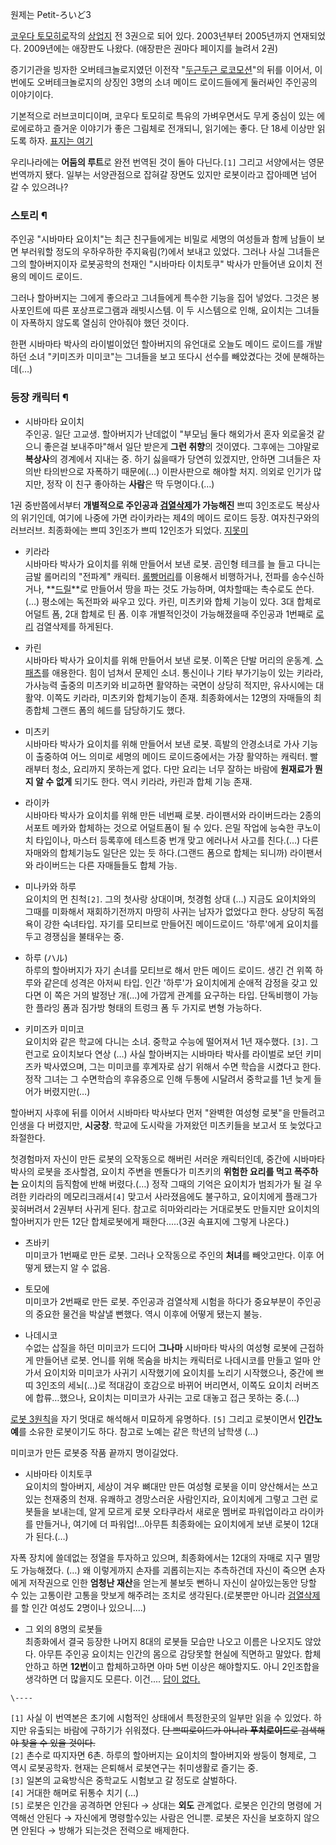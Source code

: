 원제는 Petit-ろいど3  

[코우다 토모히로](%EC%BD%94%EC%9A%B0%EB%8B%A4%20%ED%86%A0%EB%AA%A8%ED%9E%88%EB%A1%9C.md)작의 [상업지](%EC%83%81%EC%97%85%EC%A7%80.md) 전 3권으로 되어 있다. 2003년부터
2005년까지 연재되었다. 2009년에는 애장판도 나왔다. (애장판은 권마다 페이지를 늘려서 2권)

증기기관을 빙자한 오버테크놀로지였던 이전작 "[두근두근 로코모션](%EB%91%90%EA%B7%BC%EB%91%90%EA%B7%BC%20%EB%A1%9C%EC%BD%94%EB%AA%A8%EC%85%98.md)"의 뒤를 이어서, 이번에도 오버테크놀로지의 상징인 3명의 소녀
메이드 로이드들에게 둘러싸인 주인공의 이야기이다.

기본적으로 러브코미디이며, 코우다 토모히로 특유의 가벼우면서도 무게 중심이 있는 에로에로하고 즐거운 이야기가 좋은 그림체로 전개되니,
읽기에는 좋다. 단 18세 이상만 읽도록 하자. [표지는
여기](http://pds13.egloos.com/pds/200903/25/08/c0026408_49ca0550bc008.jpg)

우리나라에는 **어둠의 루트**로 완전 번역된 것이 돌아 다닌다.`[1]` 그리고 서양에서는 영문번역까지 됐다. 일부는 서양관점으로 잡혀갈
장면도 있지만 로봇이라고 잡아떼면 넘어 갈 수 있으려나?

### 스토리 ¶

주인공 "시바마타 요이치"는 최근 친구들에게는 비밀로 세명의 여성들과 함께 남들이 보면 부러워할 정도의 우하우하한 주지육림(?)에서 보내고
있었다. 그러나 사실 그녀들은 그의 할아버지이자 로봇공학의 천재인 "시바마타 이치토쿠" 박사가 만들어낸 요이치 전용의 메이드 로이드.  

  

그러나 할아버지는 그에게 좋으라고 그녀들에게 특수한 기능을 집어 넣었다. 그것은 봉사포인트에 따른 포상프로그램과 래빗시스템. 이 두
시스템으로 인해, 요이치는 그녀들이 자폭하지 않도록 열심히 안아줘야 했던 것이다.  

  

한편 시바마타 박사의 라이벌이었던 할아버지의 유언대로 오늘도 메이드 로이드를 개발하던 소녀 "키미즈카 미미코"는 그녀들을 보고 또다시 선수를
빼았겼다는 것에 분해하는데(…)  

### 등장 캐릭터 ¶

  * 시바마타 요이치  
주인공. 일단 고교생. 할아버지가 난데없이 "부모님 둘다 해외가서 혼자 외로울것 같으니 좋은걸 보내주마"해서 일단 받은게 **그런 취향**의
것이였다. 그후에는 그야말로 **복상사**의 경계에서 지내는 중. 하기 싫을때가 당연히 있겠지만, 안하면 그녀들은 자의반 타의반으로 자폭하기
때문에(…) 이판사판으로 해야할 처지. 의외로 인기가 많지만, 정작 이 친구 좋아하는 **사람**은 딱 두명이다.(…)  
  
1권 중반쯤에서부터 **개별적으로 주인공과 [검열삭제](%EA%B2%80%EC%97%B4%EC%82%AD%EC%A0%9C.md)가
가능해진** 쁘띠 3인조로도 복상사의 위기인데, 여기에 나중에 가면 라이카라는 제4의 메이드 로이드 등장. 여자친구와의 러브러브. 최종화에는
쁘띠 3인조가 쁘띠 12인조가 되었다. [지못미](%EC%A7%80%EB%AA%BB%EB%AF%B8.md)  

  * 키라라  
시바마타 박사가 요이치를 위해 만들어서 보낸 로봇. 곰인형 테크를 늘 들고 다니는 금발 롤머리의 "전파계" 캐릭터.
[롤빵머리](%EB%A1%A4%EB%B9%B5%EB%A8%B8%EB%A6%AC.md)를 이용해서 비행하거나, 전파를 송수신하거나,
**[드릴](%EB%93%9C%EB%A6%B4.md)**로 만들어서 땅을 파는 것도 가능하며, 여차할때는 촉수로도 쓴다. (…)
평소에는 독전파와 싸우고 있다. 카린, 미츠키와 합체 기능이 있다. 3대 합체로 어덜트 폼, 2대 합체로 틴 폼. 이후 개별적인것이
가능해졌을때 주인공과 1번째로 [로리](%EB%A1%9C%EB%A6%AC.md) 검열삭제를 하게된다.  

  * 카린  
시바마타 박사가 요이치를 위해 만들어서 보낸 로봇. 이쪽은 단발 머리의 운동계.
[스패츠](%EC%8A%A4%ED%8C%A8%EC%B8%A0.md)를 애용한다. 힘이 넘쳐서 문제인 소녀. 통신이나 기타 부가기능이
있는 키라라, 가사능력 출중의 미츠키와 비교하면 활약하는 국면이 상당히 적지만, 유사시에는 대활약. 이쪽도 키라라, 미츠키와 합체기능이
존재. 최종화에서는 12명의 자매들의 최종합체 그랜드 폼의 헤드를 담당하기도 했다.  

  * 미츠키  
시바마타 박사가 요이치를 위해 만들어서 보낸 로봇. 흑발의 안경소녀로 가사 기능이 출중하여 어느 의미로 세명의 메이드 로이드중에서는 가장
활약하는 캐릭터. 빨래부터 청소, 요리까지 못하는게 없다. 다만 요리는 너무 잘하는 바람에 **원재료가 뭔지 알 수 없게** 되기도 한다.
역시 키라라, 카린과 합체 기능 존재.  

  * 라이카  
시바마타 박사가 요이치를 위해 만든 네번째 로봇. 라이팬서와 라이버드라는 2종의 서포트 메카와 합체하는 것으로 어덜트폼이 될 수 있다. 은밀
작업에 능숙한 쿠노이치 타입이나, 마스터 등록후에 테스트중 번개 맞고 에러나서 사고를 친다.(…) 다른 자매와의 합체기능도 일단은 있는 듯
하다.(그랜드 폼으로 합체는 되니까) 라이팬서와 라이버드는 다른 자매들들도 합체 가능.  

  * 미나카와 하루  
요이치의 먼 친척`[2]`. 그의 첫사랑 상대이며, 첫경험 상대 (…) 지금도 요이치와의 그때를 미화해서 재회하기전까지 마땅히 사귀는 남자가
없었다고 한다. 상당히 독점욕이 강한 숙녀타입. 자기를 모티브로 만들어진 메이드로이드 '하루'에게 요이치를 두고 경쟁심을 불태우는 중.  

  * 하루 (ハル)   
하루의 할아버지가 자기 손녀를 모티브로 해서 만든 메이드 로이드. 생긴 건 위쪽 하루와 같은데 성격은 아저씨 타입. 인간 '하루'가
요이치에게 순애적 감정을 갖고 있다면 이 쪽은 거의 발정난 개(...)에 가깝게 관계를 요구하는 타입. 단독비행이 가능한 플라잉 폼과 짐가방
형태의 트렁크 폼 두 가지로 변형 가능하다.  

  * 키미즈카 미미코  
요이치와 같은 학교에 다니는 소녀. 중학교 수능에 떨어져서 1년 재수했다. `[3]`. 그런고로 요이치보다 연상 (…) 사실 할아버지는
시바마타 박사를 라이벌로 보던 키미즈카 박사였으며, 그는 미미코를 후계자로 삼기 위해서 수면 학습을 시켰다고 한다. 정작 그녀는 그
수면학습의 후유증으로 인해 두통에 시달려서 중학교를 1년 늦게 들어가 버렸지만(…)  
  
할아버지 사후에 뒤를 이어서 시바마타 박사보다 먼저 "완벽한 여성형 로봇"을 만들려고 인생을 다 버렸지만, **시궁창**. 학교에 도시락을
가져왔던 미츠키들을 보고서 또 늦었다고 좌절한다.  
  
첫경험마저 자신이 만든 로봇의 오작동으로 해버린 서러운 캐릭터인데, 중간에 시바마타 박사의 로봇을 조사할겸, 요이치 주변을 멘돌다가 미츠키의
**위험한 요리를 먹고 폭주하는** 요이치의 듬직함에 반해 버렸다.(…) 정작 그때의 기억은 요이치가 범죄가가 될 걸 우려한 키라라의
메모리크래셔`[4]` 맞고서 사라졌음에도 불구하고, 요이치에게 플래그가 꽂혀버려서 2권부터 사귀게 된다. 참고로 히마와리라는 거대로봇도
만들지만 요이치의 할아버지가 만든 12단 합체로봇에게 패한다.....(3권 속표지에 그렇게 나온다.)  

  * 츠바키  
미미코가 1번째로 만든 로봇. 그러나 오작동으로 주인의 **처녀**를 빼앗고만다. 이후 어떻게 됐는지 알 수 없음.  

  * 토모에  
미미코가 2번째로 만든 로봇. 주인공과 검열삭제 시험을 하다가 중요부분이 주인공의 중요한 물건을 박살낼 뻔했다. 역시 이후에 어떻게 됐는지
불능.  

  * 나데시코  
수없는 삽질을 하던 미미코가 드디어 **그나마** 시바마타 박사의 여성형 로봇에 근접하게 만들어낸 로봇. 언니를 위해 목숨을 바치는 캐릭터로
나데시코를 만들고 얼마 안가서 요이치와 미미코가 사귀기 시작했기에 요이치를 노리기 시작했으나, 중간에 쁘띠 3인조의 세뇌(…)로 적대감이
호감으로 바뀌어 버리면서, 이쪽도 요이치 러버즈에 합류…했으나, 요이치는 미미코가 사귀는 고로 대놓고 접근 못하는 중.(…)  
  
[로봇 3원칙](%EB%A1%9C%EB%B4%87%203%EC%9B%90%EC%B9%99.md)을 자기 멋대로 해석해서 미묘하게
유명하다. `[5]` 그리고 로봇이면서 **인간노예**를 소유한 로봇이기도 하다. 참고로 노예는 같은 학년의 남학생 (…)  
  
미미코가 만든 로봇중 작품 끝까지 명이길었다.  

  * 시바마타 이치토쿠  
요이치의 할아버지, 세상이 겨우 뼈대만 만든 여성형 로봇을 이미 양산해서는 쓰고 있는 천재중의 천재. 유쾌하고 경망스러운 사람인지라,
요이치에게 그렇고 그런 로봇들을 보내는데, 알게 모르게 로봇 오타쿠라서 새로운 멤버로 파워업이라고 라이카를 만들거나, 여기에 더
파워업!…아무튼 최종화에는 요이치에게 보낸 로봇이 12대가 된다.(…)  
  
자폭 장치에 쓸데없는 정열을 투자하고 있으며, 최종화에서는 12대의 자매로 지구 멸망도 가능해졌다. (…) 왜 이렇게까지 손자를 괴롭히는지는
추측하건데 자신이 죽으면 손자에게 저작권으로 인한 **엄청난 재산**을 얻는게 불보듯 뻔하니 자신이 살아있는동안 당할 수 있는 고통이란
고통을 맛보게 해주려는 조치로 생각된다.(로봇뿐만 아니라
[검열삭제](%EA%B2%80%EC%97%B4%EC%82%AD%EC%A0%9C.md)를 할 인간 여성도 2명이나 있으니....)  

  * 그 외의 8명의 로봇들  
최종화에서 결국 등장한 나머지 8대의 로봇들 모습만 나오고 이름은 나오지도 않았다. 아무튼 주인공 요이치는 인간의 몸으로 감당못할 현실에
직면하고 말았다. 합체안하고 하면 **12번**이고 합체하고하면 아마 5번 이상은 해야할지도. 아니 2인조합을 생각하면 더 많을지도 모른다.
이건.... [답이 없다.](%EB%8B%B5%EC%9D%B4%20%EC%97%86%EB%8B%A4..md)  

`\----`

`[1]` 사실 이 번역본은 초기에 시험적인 상태에서 특정한곳의 일부만 읽을 수 있었다. 하지만 유출되는 바람에 구하기가 쉬워졌다.
<del>단 쁘띠로이드가 아니라 **푸치로이드**로 검색해야 찾을 수 있을 것이다.</del>  
`[2]` 촌수로 따지자면 6촌. 하루의 할아버지는 요이치의 할아버지와 쌍둥이 형제로, 그 역시 로봇공학자. 현재는 은퇴해서 로봇연구는
취미생활로 즐기는 중.  
`[3]` 일본의 교육방식은 중학교도 시험보고 갈 정도로 살벌하다.  
`[4]` 거대한 해머로 뒤통수 치기 (…)  
`[5]` 로봇은 인간을 공격하면 안된다 → 상대는 **외도** 관계없다. 로봇은 인간의 명령에 거역해선 안된다 → 자신에게 명령할수있는
사람은 언니뿐. 로봇은 자신을 보호하지 않으면 안된다 → 방해가 되는것은 전력으로 배제한다.

